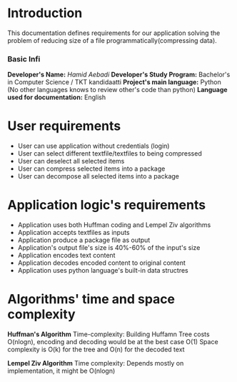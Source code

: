 # Introduction
This documentation defines requirements for our application solving the
problem of reducing size of a file programmatically(compressing data). 

### Basic Infi
**Developer's Name:** *Hamid Aebadi*
**Developer's Study Program:**  Bachelor's in Computer Science / TKT kandidaatti
**Project's main language:** Python (No other languages knows to review other's code than python)
**Language used for documentation:** English


# User requirements
 - User can use application without credentials (login)
 - User can select different textfile/textfiles to being compressed
 - User can deselect all selected items
 - User can compress selected items into a package
 - User can decompose all selected items into a package


# Application logic's requirements
- Application uses both Huffman coding and Lempel Ziv algorithms
- Application accepts textfiles as inputs
- Application produce a package file as output
- Application's output file's size is 40%-60% of the input's size
- Application encodes text content
- Application decodes encoded content to original content
- Application uses python language's built-in data structres

# Algorithms' time and space complexity
 **Huffman's Algorithm** 
    Time-complexity: Building Huffamn Tree costs O(nlogn), encoding and decoding would be at the best case O(1)
    Space complexity is O(k) for the tree and O(n) for the decoded text


 **Lempel Ziv Algorithm**
   Time complexity: Depends mostly on implementation, it might be O(nlogn)
